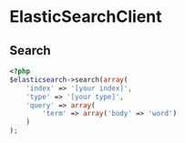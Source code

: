 ElasticSearchClient
===================

## Search
```php
<?php
$elasticsearch->search(array(
    'index' => '[your index]',
    'type' => '[your type]',
    'query' => array(
        'term' => array('body' => 'word')
    )
);
```
